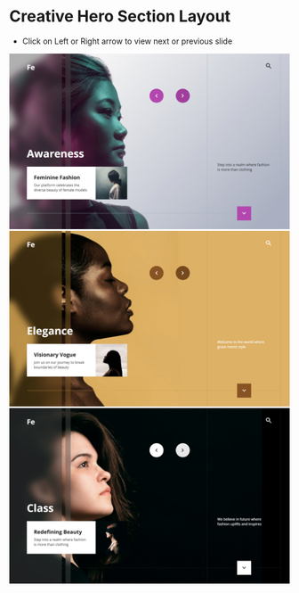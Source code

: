 # Creative Hero Section Layout
- Click on Left or Right arrow to view next or previous slide

![preview img](/Preview1.png)
![Preview 2](/Preview2.png)
![Preview 3](/Preview3.png)
